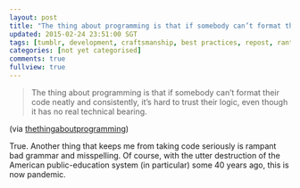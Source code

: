 ```yaml
---
layout: post
title: "The thing about programming is that if somebody can’t format their code..."
updated: 2015-02-24 23:51:00 SGT
tags: [tumblr, development, craftsmanship, best practices, repost, rant]
categories: [not yet categorised]
comments: true
fullview: true
---
```


> The thing about programming is that if somebody can’t format their code neatly and consistently, it’s hard to trust their logic, even though it has no real technical bearing.

(via [thethingaboutprogramming](http://www.thethingaboutprogramming.com/))

True. Another thing that keeps me from taking code seriously is rampant bad grammar and misspelling. Of course, with the utter destruction of the American public-education system (in particular) some 40 years ago, this is now pandemic.
